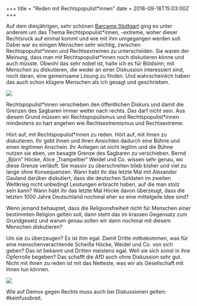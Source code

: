 +++
title = "Reden mit Rechtspopulist*innen"
date = 2018-09-18T15:03:00Z
+++


Auf dem diesjährigen, sehr schönen [Barcamp Stuttgart](https://www.barcamp-stuttgart.de) ging es unter anderem um das Thema Rechtspopulist*innen, -extreme, woher dieser Rechtsruck auf einmal kommt und wie mit ihm umgegangen werden soll. Dabei war es einigen Menschen sehr wichtig, zwischen Rechtspopulist\*innen und Rechtsextremen zu unterscheiden. Sie waren der Meinung, dass man mit Rechtspopulist\*innen noch diskutieren könne und auch müsste. Obwohl das sehr nobel ist, halte ich es für Blödsinn, mit Menschen zu diskutieren, die weder an einer Diskussion interessiert sind, noch daran, eine gemeinsame Lösung zu finden. Und wahrscheinlich haben das auch schon klügere Menschen als ich gesagt und geschrieben.

![](Rechtsruck.png)

Rechtspopulist\*innen verschieben den öffentlichen Diskurs und damit die Grenzen des Sagbaren immer weiter nach rechts. Das darf nicht sein. Aus diesem Grund müssen wir Rechtspopulismus und Rechtspopulist\*innen mindestens so hart angehen wie Rechtsextremismus und Rechtsextreme.

Hört auf, mit Rechtspopulist\*innen zu reden. Hört auf, mit ihnen zu diskutieren. Ihr gebt ihnen und ihren Ansichten dadurch eine Bühne und einen legitimen Anschein. Ihr Anliegen ist nicht legitim und die Bühne nutzen sie eben, um besagte Grenze des Sagbaren zu verschieben. Bernd „Björn“ Höcke, Alice „Trampeltier“ Weidel und Co. wissen sehr genau, wo diese Grenze verläuft. Sie massiv zu überschreiten blieb bisher und viel zu lange ohne Konsequenzen. Wann habt ihr das letzte Mal mit Alexander Gauland darüber diskutiert, dass die deutschen Soldaten im zweiten Weltkrieg nicht unbedingt Leistungen erbracht haben, auf die man stolz sein kann? Wann habt ihr das letzte Mal Höcke davon überzeugt, dass die letzten 1000 Jahre Deutschland nochmal eher so eine mittelgeile Idee sind?

Wenn jemand behauptet, dass die Religionsfreiheit nicht für Menschen einer bestimmten Religion gelten soll, dann steht das im krassen Gegensatz zum Grundgesetz und warum genau sollen wir dann nochmal mit diesem Menschen diskutieren? 

Um sie zu überzeugen? Es ist ihm egal. Damit Dritte mitbekommen, was für eine menschenverachtende Scheiße Höcke, Weidel und Co. von sich geben? Das ist bekannt und Dritten meistens egal. Weil sie sich sonst in ihre Opferrolle begeben? Das schafft die AfD auch ohne Diskussion sehr gut. Nicht mit ihnen zu reden ist mit das Netteste, was wir als Gesellschaft mit ihnen tun können.

![](Kein_Fussbreit.png)

Wie auf Demos gegen Rechts muss auch bei Diskussionen gelten: #keinfussbreit.